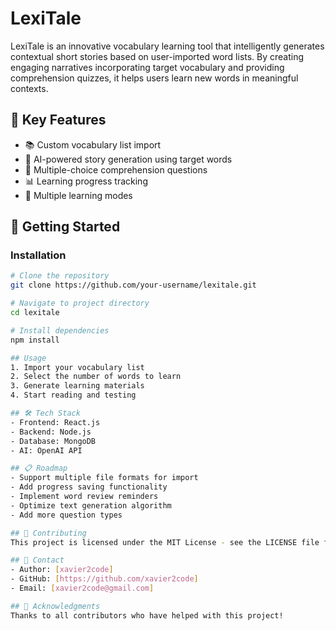 # LexiTale

LexiTale is an innovative vocabulary learning tool that intelligently generates contextual short stories based on user-imported word lists. By creating engaging narratives incorporating target vocabulary and providing comprehension quizzes, it helps users learn new words in meaningful contexts.

## 🌟 Key Features

- 📚 Custom vocabulary list import
- 📝 AI-powered story generation using target words
- 🎯 Multiple-choice comprehension questions
- 📊 Learning progress tracking
- 🔄 Multiple learning modes

## 🚀 Getting Started

### Installation

```bash
# Clone the repository
git clone https://github.com/your-username/lexitale.git

# Navigate to project directory
cd lexitale

# Install dependencies
npm install

## Usage
1. Import your vocabulary list
2. Select the number of words to learn
3. Generate learning materials
4. Start reading and testing

## 🛠️ Tech Stack
- Frontend: React.js
- Backend: Node.js
- Database: MongoDB
- AI: OpenAI API

## 📋 Roadmap
- Support multiple file formats for import
- Add progress saving functionality
- Implement word review reminders
- Optimize text generation algorithm
- Add more question types

## 📄 Contributing
This project is licensed under the MIT License - see the LICENSE file for details

## 👥 Contact
- Author: [xavier2code]
- GitHub: [https://github.com/xavier2code]
- Email: [xavier2code@gmail.com]

## 🙏 Acknowledgments
Thanks to all contributors who have helped with this project!